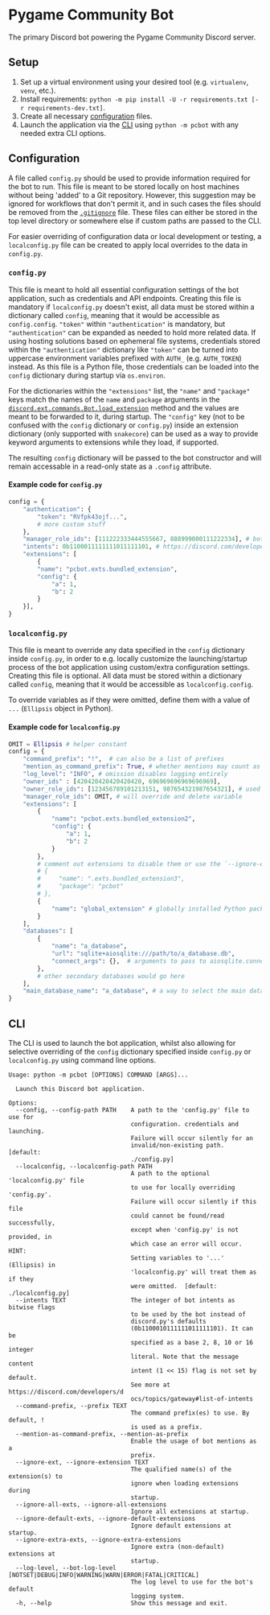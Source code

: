# Pygame Community Bot
The primary Discord bot powering the Pygame Community Discord server. 

## Setup
1. Set up a virtual environment using your desired tool (e.g. `virtualenv`, `venv`, etc.).
2. Install requirements: `python -m pip install -U -r requirements.txt [-r requirements-dev.txt]`.
3. Create all necessary [configuration](#configuration) files.
4. Launch the application via the [CLI](#cli) using `python -m pcbot` with any needed extra CLI options.

## Configuration
A file called `config.py` should be used to provide information required for the bot to run. This file is meant to be stored locally on host machines without being 'added' to a Git repository. However, this suggestion may be ignored for workflows that don't permit it, and in such cases the files should be removed from the [`.gitignore`](./.gitignore) file. These files can either be stored in the top level directory or somewhere else if custom paths are passed to the CLI.

For easier overriding of configuration data or local development or testing, a `localconfig.py` file can be created to apply local overrides to the data in `config.py`.


### `config.py`
This file is meant to hold all essential configuration settings of the bot application, such as credentials and API endpoints. Creating this file is mandatory if `localconfig.py` doesn't exist, all data must be stored within a dictionary called `config`, meaning that it would be accessible as `config.config`. `"token"` within `"authentication"` is mandatory, but `"authentication"` can be expanded as needed to hold more related data. If using hosting solutions based on ephemeral file systems, credentials stored within the `"authentication"` dictionary like `"token"` can be turned into uppercase environment variables prefixed with `AUTH_` (e.g. `AUTH_TOKEN`) instead. As this file is a Python file, those credentials can be loaded into the `config` dictionary during startup via `os.environ`.

For the dictionaries within the `"extensions"` list, the `"name"` and `"package"` keys match the names of the `name` and `package` arguments in the [`discord.ext.commands.Bot.load_extension`](https://discordpy.readthedocs.io/en/latest/ext/commands/api.html#discord.ext.commands.Bot.load_extension) method and the values are meant to be forwarded to it, during startup. The `"config"` key (not to be confused with the `config` dictionary or `config.py`) inside an extension dictionary (only supported with `snakecore`) can be used as a way to provide keyword arguments to extensions while they load, if supported.

The resulting `config` dictionary will be passed to the bot constructor and will remain accessable in a read-only state as a `.config` attribute.

#### Example code for `config.py`
```py
config = {
    "authentication": {
        "token": "RVfpk43ojf...",
        # more custom stuff
    },
    "manager_role_ids": [111222333444555667, 888999000111222334], # bot managers (e.g. the Wizard role on the Discord server)
    "intents": 0b1100011111111011111101, # https://discord.com/developers/docs/topics/gateway#list-of-intents
    "extensions": [
        {
        "name": "pcbot.exts.bundled_extension",
        "config": {
            "a": 1,
            "b": 2
        }
    }],
}
```

### `localconfig.py`
This file is meant to override any data specified in the `config` dictionary inside `config.py`, in order to e.g. locally customize the launching/startup process of the bot application using custom/extra configuration settings. Creating this file is optional. All data must be stored within a dictionary called `config`, meaning that it would be accessible as `localconfig.config`.

To override variables as if they were omitted, define them with a value of `...` (`Ellipsis` object in Python).

#### Example code for `localconfig.py` 
```py
OMIT = Ellipsis # helper constant
config = {
    "command_prefix": "!",  # can also be a list of prefixes
    "mention_as_command_prefix": True, # whether mentions may count as command prefixes
    "log_level": "INFO", # omission disables logging entirely
    "owner_ids" : [420420420420420420, 696969696969696969],
    "owner_role_ids": [123456789101213151, 987654321987654321], # used to implement role-based dynamic owners
    "manager_role_ids": OMIT, # will override and delete variable
    "extensions": [
        {
            "name": "pcbot.exts.bundled_extension2",
            "config": {
                "a": 1,
                "b": 2
            }
        },
        # comment out extensions to disable them or use the `--ignore-extension ext_name` option via the CLI.
        # {
        #     "name": ".exts.bundled_extension3",
        #     "package": "pcbot"
        # },
        {
            "name": "global_extension" # globally installed Python packages can be loaded as extensions
        }
    ],
    "databases": [
        {
            "name": "a_database",
            "url": "sqlite+aiosqlite:///path/to/a_database.db",
            "connect_args": {},  # arguments to pass to aiosqlite.connect() from sqlalchemy
        },
        # other secondary databases would go here
    ],
    "main_database_name": "a_database", # a way to select the main database by name
}
```

## CLI
The CLI is used to launch the bot application, whilst also allowing for selective overriding of the `config` dictionary specified inside `config.py` or `localconfig.py` using command line options.

```
Usage: python -m pcbot [OPTIONS] COMMAND [ARGS]...

  Launch this Discord bot application.

Options:
  --config, --config-path PATH    A path to the 'config.py' file to use for
                                  configuration. credentials and launching.
                                  Failure will occur silently for an
                                  invalid/non-existing path.  [default:
                                  ./config.py]
  --localconfig, --localconfig-path PATH
                                  A path to the optional 'localconfig.py' file
                                  to use for locally overriding 'config.py'.
                                  Failure will occur silently if this file
                                  could cannot be found/read successfully,
                                  except when 'config.py' is not provided, in
                                  which case an error will occur. HINT:
                                  Setting variables to '...' (Ellipsis) in
                                  'localconfig.py' will treat them as if they
                                  were omitted.  [default: ./localconfig.py]
  --intents TEXT                  The integer of bot intents as bitwise flags
                                  to be used by the bot instead of
                                  discord.py's defaults
                                  (0b1100010111111011111101). It can be
                                  specified as a base 2, 8, 10 or 16 integer
                                  literal. Note that the message content
                                  intent (1 << 15) flag is not set by default.
                                  See more at https://discord.com/developers/d
                                  ocs/topics/gateway#list-of-intents
  --command-prefix, --prefix TEXT
                                  The command prefix(es) to use. By default, !
                                  is used as a prefix.
  --mention-as-command-prefix, --mention-as-prefix
                                  Enable the usage of bot mentions as a
                                  prefix.
  --ignore-ext, --ignore-extension TEXT
                                  The qualified name(s) of the extension(s) to
                                  ignore when loading extensions during
                                  startup.
  --ignore-all-exts, --ignore-all-extensions
                                  Ignore all extensions at startup.
  --ignore-default-exts, --ignore-default-extensions
                                  Ignore default extensions at startup.
  --ignore-extra-exts, --ignore-extra-extensions
                                  Ignore extra (non-default) extensions at
                                  startup.
  --log-level, --bot-log-level [NOTSET|DEBUG|INFO|WARNING|WARN|ERROR|FATAL|CRITICAL]
                                  The log level to use for the bot's default
                                  logging system.
  -h, --help                      Show this message and exit.
```
